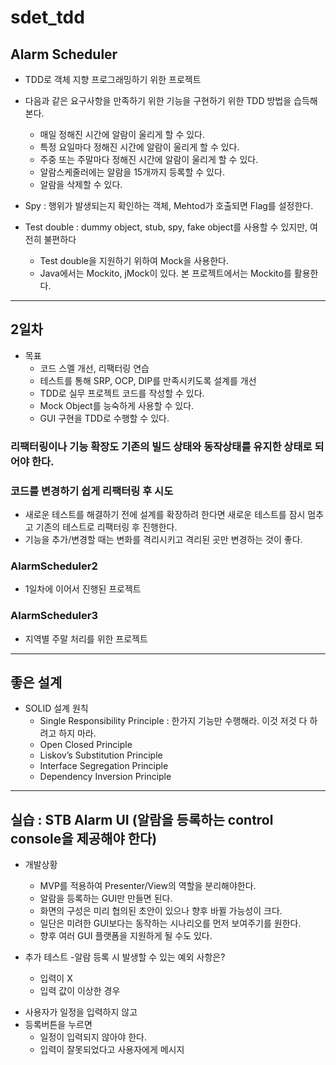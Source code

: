 # sdet_tdd

## Alarm Scheduler
* TDD로 객체 지향 프로그래밍하기 위한 프로젝트
* 다음과 같은 요구사항을 만족하기 위한 기능을 구현하기 위한 TDD 방법을 습득해본다.
	* 매일 정해진 시간에 알람이 울리게 할 수 있다.
	* 특정 요일마다 정해진 시간에 알람이 울리게 할 수 있다.
	* 주중 또는 주말마다 정해진 시간에 알람이 울리게 할 수 있다.
	* 알람스케줄러에는 알람을 15개까지 등록할 수 있다.
	* 알람을 삭제할 수 있다.

* Spy : 행위가 발생되는지 확인하는 객체, Mehtod가 호출되면 Flag를 설정한다.
* Test double : dummy object, stub, spy, fake object를 사용할 수 있지만, 여전히 불편하다
	+ Test double을 지원하기 위하여 Mock을 사용한다.
	+ Java에서는 Mockito, jMock이 있다. 본 프로젝트에서는 Mockito를 활용한다.

***

## 2일차
* 목표
	+ 코드 스멜 개선, 리팩터링 연습
	+ 테스트를 통해 SRP, OCP, DIP를 만족시키도록 설계를 개선
	+ TDD로 실무 프로젝트 코드를 작성할 수 있다.
	+ Mock Object를 능숙하게 사용할 수 있다.
	+ GUI 구현을 TDD로 수행할 수 있다.
	
### 리팩터링이나 기능 확장도 기존의 빌드 상태와 동작상태를 유지한 상태로 되어야 한다.

### 코드를 변경하기 쉽게 리팩터링 후 시도
- 새로운 테스트를 해결하기 전에 설계를 확장하려 한다면 새로운 테스트를 잠시 멈추고 기존의 테스트로 리팩터링 후 진행한다.
- 기능을 추가/변경할 때는 변화를 격리시키고 격리된 곳만 변경하는 것이 좋다.

### AlarmScheduler2
* 1일차에 이어서 진행된 프로젝트

### AlarmScheduler3
* 지역별 주말 처리를 위한 프로젝트

***
## 좋은 설계
* SOLID 설계 원칙
  - Single Responsibility Principle : 한가지 기능만 수행해라. 이것 저것 다 하려고 하지 마라.
  - Open Closed Principle
  - Liskov’s Substitution Principle
  - Interface Segregation Principle
  - Dependency Inversion Principle
  
***
## 실습 : STB Alarm UI (알람을 등록하는 control console을 제공해야 한다)
* 개발상황
	- MVP를 적용하여 Presenter/View의 역할을 분리해야한다. 
	- 알람을 등록하는 GUI만 만들면 된다.
	- 화면의 구성은 미리 협의된 초안이 있으나 향후 바뀔 가능성이 크다.
	- 일단은 미려한 GUI보다는 동작하는 시나리오를 먼저 보여주기를 원한다.
	- 향후 여러 GUI 플랫폼을 지원하게 될 수도 있다.
	
* 추가 테스트
-알람 등록 시 발생할 수 있는 예외 사항은?
	- 입력이 X
 	- 입력 값이 이상한 경우
- 사용자가 일정을 입력하지 않고
- 등록버튼을 누르면
 	- 일정이 입력되지 않아야 한다.
 	- 입력이 잘못되었다고 사용자에게 메시지



	
